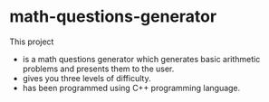# math-questions-generator

This project
- is a math questions generator which generates basic arithmetic problems and presents them to the user.
- gives you three levels of difficulty.
- has been programmed using C++ programming language.
